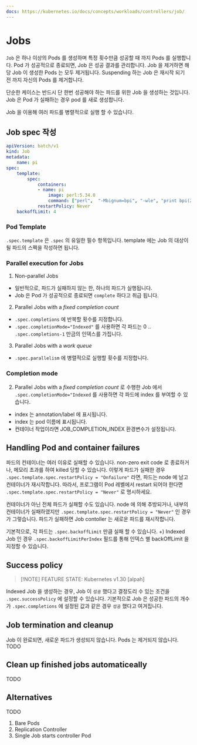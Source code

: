 ```yaml
---
docs: https://kubernetes.io/docs/concepts/workloads/controllers/job/
---
```

# Jobs

`Job` 은 하나 이상의 Pods 를 생성하며 특정 횟수만큼 성공할 때 까지 Pods 를 실행합니다. Pod 가 성공적으로 종료되면, Job 은 성공 결과를 관리합니다. Job 을 제거하면 해당 Job 이 생성한 Pods 는 모두 제거됩니다. Suspending 하는 Job 은 재시작 되기 전 까지 자신의 Pods 를 제거합니다.

단순한 케이스는 반드시 단 한번 성공해야 하는 파드를 위한 Job 을 생성하는 것입니다. Job 은 Pod 가 실패하는 경우 pod 를 새로 생성합니다.

Job 을 이용해 여러 파드를 병렬적으로 실행 할 수 있습니다.

## Job spec 작성

```yaml
apiVersion: batch/v1
kind: Job
metadata:
    name: pi
spec:
    template:
        spec:
            containers:
            - name: pi
                image: perl:5.34.0
                command: ["perl",  "-Mbignum=bpi", "-wle", "print bpi(2000)"]
            restartPolicy: Never
    backoffLimit: 4
```

### Pod Template

`.spec.template` 은 `.spec` 의 유일한 필수 항목입니다. template 에는 Job 의 대상이 될 파드의 스펙을 작성하면 됩니다.
### Parallel execution for Jobs

1. Non-parallel Jobs
- 일반적으로, 파드가 실패하지 않는 한, 하나의 파드가 실행됩니다.
- Job 은 Pod 가 성공적으로 종료되면 `complete` 하다고 취급 됩니다.

2. Parallel Jobs with a _fixed completion count_
- `.spec.completions` 에 반복할 횟수를 지정합니다.
- `.spec.completionMode="Indexed"` 를 사용하면 각 파드는 0 .. `.spec.completions-1` 만금의 인덱스를 가집니다.

3. Parallel Jobs with a _work queue_
- `.spec.parallelism` 에 병렬적으로 실행할 횟수를 지정합니다.

### Completion mode

2. Parallel Jobs with a _fixed completion count_ 
로 수행한 Job 에서 `.spec.completionMode="Indexed` 를 사용하면 각 파드에 index 를 부여할 수 있습니다.
- index 는 annotation/label 에 표시됩니다.
- index 는 pod 이름에 표시됩니다.
- 컨테이너 작업이라면 JOB_COMPLETION_INDEX 환경변수가 설정됩니다.

## Handling Pod and container failures

파드의 컨테이너는 여러 이유로 실패할 수 있습니다. non-zero exit code 로 종료하거나, 메모리 초과를 하여 killed 당할 수 있습니다. 이렇게 파드가 실패한 경우 `.spec.template.spec.restartPolicy = "Onfailure"` 라면, 파드는 node 에 남고 컨테이너가 재시작합니다. 따라서, 프로그램이 Pod 레벨에서 restart 되어야 한다면 `.spec.template.spec.restartPolicy = "Never"` 로 명시하세요.

컨테이너가 아닌 전체 파드가 실패할 수도 있습니다. node 에 의해 추방되거나, 내부의 컨테이너가 실패하였지만 `.spec.template.spec.restartPolicy = "Never"` 인 경우가 그렇습니다. 파드가 실패하면 Job contoller 는 새로운 파드를 재시작합니다.

기본적으로, 각 파드는 `.spec.backoffLimit` 만큼 실패 할 수 있습니다.
+) Indexed Job 인 경우 `.spec.backoffLimitPerIndex` 필드를 통해 인덱스 별 backOffLimit 을 지정할 수 있습니다.

## Success policy

> [!NOTE] FEATURE STATE: Kubernetes v1.30 [alpah]

Indexed Job 을 생성하는 경우, Job 이 `성공` 했다고 결정도리 수 있는 조건을 `.spec.successPolicy` 에 설정할 수 있습니다. 기본적으로 Job 은 성공한 파드의 개수가 `.spec.completions` 에 설정된 값과 같은 경우 `성공` 했다고 여겨집니다.


## Job termination and cleanup

Job 이 완료되면, 새로운 파드가 생성되지 않습니다. Pods 는 제거되지 않습니다.
TODO
## Clean up finished jobs automaticeally
TODO

## Alternatives
TODO

1. Bare Pods
2. Replication Controller
3. Single Job starts controller Pod